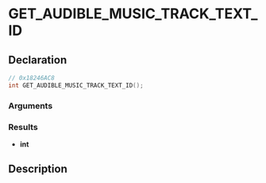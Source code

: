 # GET_AUDIBLE_MUSIC_TRACK_TEXT_ID

## Declaration
```cpp
// 0x18246AC8
int GET_AUDIBLE_MUSIC_TRACK_TEXT_ID();
```

### Arguments

### Results
- **int**

## Description
